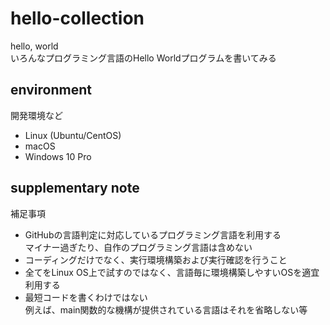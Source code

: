 # hello-collection
hello, world<br>
いろんなプログラミング言語のHello Worldプログラムを書いてみる

## environment
開発環境など

- Linux (Ubuntu/CentOS)
- macOS
- Windows 10 Pro

## supplementary note
補足事項

- GitHubの言語判定に対応しているプログラミング言語を利用する<br>
マイナー過ぎたり、自作のプログラミング言語は含めない
- コーディングだけでなく、実行環境構築および実行確認を行うこと
- 全てをLinux OS上で試すのではなく、言語毎に環境構築しやすいOSを適宜利用する
- 最短コードを書くわけではない<br>
例えば、main関数的な機構が提供されている言語はそれを省略しない等


